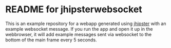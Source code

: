README for jhipsterwebsocket
==========================

This is an example repository for a webapp generated using [jhipster](https://jhipster.github.io/) with an example websocket message. If you run the app and open it up in the webbrowser, it will add example messages sent via websocket to the bottom of the main frame every 5 seconds.